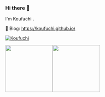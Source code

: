 ### Hi there 👋

I'm Koufuchi .

📔 Blog: <https://koufuchi.github.io/>

<!--START_SECTION:waka-->
<!--END_SECTION:waka-->

<a href="https://github-readme-stats.vercel.app/api?username=Koufuchi&show_icons=true&theme=radical" target="_blank" rel="noopener noreferrer"><img src="https://github-readme-stats.vercel.app/api?username=Koufuchi&show_icons=true&theme=radical" alt="Koufuchi" /></a>

<img align="" height="150px" src="https://github-readme-stats.vercel.app/api?username=Koufuchi&hide_border=true&show_icons=true&include_all_commits=true&line_height=21&theme=radical&locale=en" /><img align="" height="150px" src="https://github-readme-stats.vercel.app/api/top-langs/?username=Koufuchi&hide_border=true&layout=compact&theme=radical&locale=en" />


